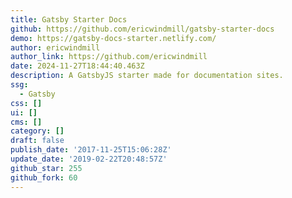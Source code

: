 ```yaml
---
title: Gatsby Starter Docs
github: https://github.com/ericwindmill/gatsby-starter-docs
demo: https://gatsby-docs-starter.netlify.com/
author: ericwindmill
author_link: https://github.com/ericwindmill
date: 2024-11-27T18:44:40.463Z
description: A GatsbyJS starter made for documentation sites.
ssg:
  - Gatsby
css: []
ui: []
cms: []
category: []
draft: false
publish_date: '2017-11-25T15:06:28Z'
update_date: '2019-02-22T20:48:57Z'
github_star: 255
github_fork: 60
---
```

